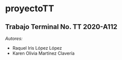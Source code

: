 # proyectoTT
## Trabajo Terminal No. TT 2020-A112
*Autores:*
- Raquel Iris López López
- Karen Olivia Martínez Clavería
